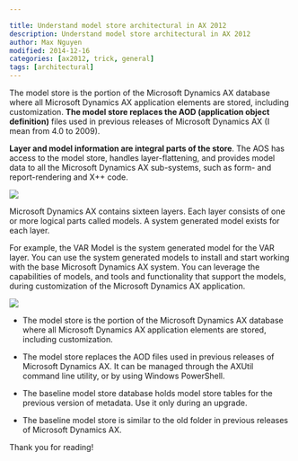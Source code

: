 ```yaml
---

title: Understand model store architectural in AX 2012
description: Understand model store architectural in AX 2012
author: Max Nguyen
modified: 2014-12-16
categories: [ax2012, trick, general]
tags: [architectural]
---
```


The model store is the portion of the Microsoft Dynamics AX database where all Microsoft Dynamics AX application elements are stored, including customization. **The model store replaces the AOD (application object definition)** files used in previous releases of Microsoft Dynamics AX (I mean from 4.0 to 2009).

**Layer and model information are integral parts of the store**. The AOS has access to the model store, handles layer-flattening, and provides model data to all the Microsoft Dynamics AX sub-systems, such as form- and report-rendering and X++ code.

![]({{site.url}}/assets/imagesposts/imagesposts/model_layer_elements.jpg)

Microsoft Dynamics AX contains sixteen layers. Each layer consists of one or more logical parts called models. A system generated model exists for each layer.

For example, the VAR Model is the system generated model for the VAR layer. You can use the system generated models to install and start working with the base Microsoft Dynamics AX system. You can leverage the capabilities of models, and tools and functionality that support the models, during customization of the Microsoft Dynamics AX application.

![]({{site.url}}/assets/imagesposts/imagesposts/understand-model-store-architectural.jpg)

* The model store is the portion of the Microsoft Dynamics AX database where all Microsoft Dynamics AX application elements are stored, including customization. 

* The model store replaces the AOD files used in previous releases of Microsoft Dynamics AX. It can be managed through the AXUtil command line utility, or by using Windows PowerShell.

* The baseline model store database holds model store tables for the previous version of metadata. Use it only during an upgrade. 

* The baseline model store is similar to the old folder in previous releases of Microsoft Dynamics AX.

Thank you for reading!